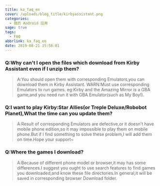 ```yaml
---
title: ka_faq_en
cover: /uploads/blog_title/kirbyassistant.png
categories:
  - 我的 Android 应用
sage: true
tags:
  - FAQ
abbrlink: ka_faq_en
date: 2019-08-21 15:58:01
---
```

### Q:Why can't I open the files which download from Kirby Assistant even if I unzip them?
>A:You should open them with corresponding Emulators,you can download them in Kirby Assistant.  WARN:Must use corresponding Emulators to run games. eg:Kirby and the Amazing Mirror is a GBA game,and you need run it with GBA Emulator(such as My Boy!).
### Q:I want to play Kirby:Star Allies(or Treple Deluxe/Robobot Planet),What the time can you update them?
>A:Result of corresponding Emulators are defective,or it doesn't have mobile phone edition,so it may impossible to play them on mobile phone.But if I find something to solve these problem,I will add them on time.Hope your support~
### Q:Where the games I download?
>A:Because of different phone model or browser,it may has some differences.I suggest you ought to use search features to find games you downloaded,and know these file directories.In general,it will be saved in corresponding browser Download folder.
